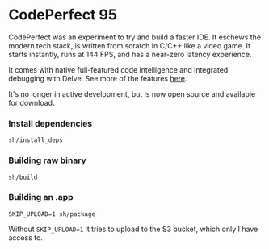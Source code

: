 # CodePerfect 95

CodePerfect was an experiment to try and build a faster IDE. It eschews the
modern tech stack, is written from scratch in C/C++ like a video game. It starts
instantly, runs at 144 FPS, and has a near-zero latency experience.

It comes with native full-featured code intelligence and integrated debugging
with Delve. See more of the features [here](https://codeperfect95.com/features).

It's no longer in active development, but is now open source and available for
download.

### Install dependencies

```
sh/install_deps
```

### Building raw binary

```
sh/build
```

### Building an .app

```
SKIP_UPLOAD=1 sh/package
```

Without `SKIP_UPLOAD=1` it tries to upload to the S3 bucket, which only I have
access to.
